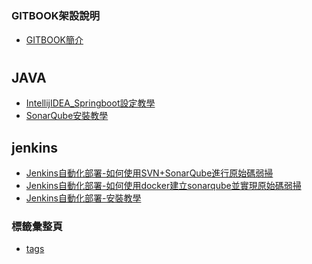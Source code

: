 ﻿#


### GITBOOK架設說明

* [GITBOOK簡介](README.md)

#

## JAVA

  * [IntellijIDEA_Springboot設定教學](JAVA\IntellijIDEA_Springboot設定教學.md)
  * [SonarQube安裝教學](JAVA\SonarQube安裝教學.md)

## jenkins

  * [Jenkins自動化部署-如何使用SVN+SonarQube進行原始碼弱掃](jenkins\Jenkins自動化部署-如何使用SVN+SonarQube進行原始碼弱掃.md)
  * [Jenkins自動化部署-如何使用docker建立sonarqube並實現原始碼弱掃](jenkins\Jenkins自動化部署-如何使用docker建立sonarqube並實現原始碼弱掃.md)
  * [Jenkins自動化部署-安裝教學](jenkins\Jenkins自動化部署-安裝教學.md)

### 標籤彙整頁

* [tags](tags.md)
